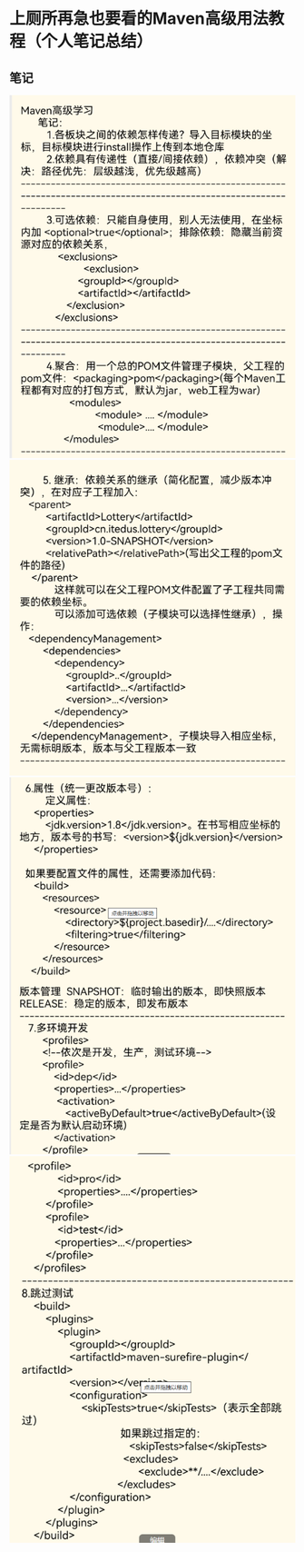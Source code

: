 # 上厕所再急也要看的Maven高级用法教程（个人笔记总结）
## 笔记
![请添加图片描述](a.png)
![请添加图片描述](b.png)
![请添加图片描述](c.png)
![请添加图片描述](d.png)